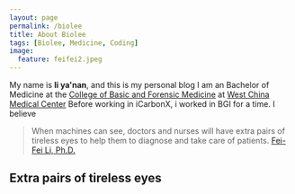 ```yaml
---
layout: page
permalink: /biolee
title: About Biolee
tags: [Biolee, Medicine, Coding]
image:
  feature: feifei2.jpeg
---
```

My name is **li ya'nan**, and this is my personal blog
I am an Bachelor of Medicine at the [College of Basic and Forensic Medicine](http://jcfy.scu.edu.cn/) at [West China Medical Center](http://wcums.scu.edu.cn/about_en.asp)
Before working in iCarbonX, i worked in BGI for a time.
I believe


> When machines can see, doctors and nurses will have extra pairs of tireless eyes to help them to diagnose and take care of patients.  [Fei-Fei Li, Ph.D.](https://www.ted.com/talks/fei_fei_li_how_we_re_teaching_computers_to_understand_pictures?language=zh-cn)

<h2 class="text-center">Extra pairs of tireless eyes</h2>